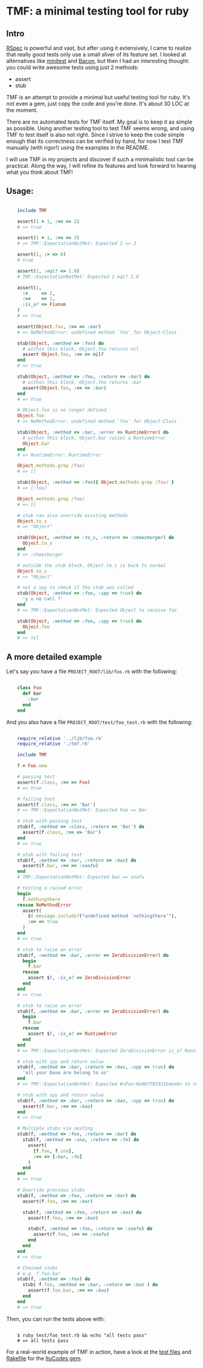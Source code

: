 # TMF: a minimal testing tool for ruby

## Intro

[RSpec][1] is powerful and vast, but after using it extensively, I came to realize that really good tests only use a small sliver of its feature set. I looked at alternatives like [minitest][2] and [Bacon][3], but then I had an interesting thought: you could write awesome tests using just 2 methods:

* assert
* stub

TMF is an attempt to provide a minimal but useful testing tool for ruby. It's not even a gem, just copy the code and you're done. It's about 30 LOC at the moment.

There are no automated tests for TMF itself. My goal is to keep it as simple as possible. Using another testing tool to test TMF seems wrong, and using TMF to test itself is also not right. Since I strive to keep the code simple enough that its correctness can be verified by hand, for now I test TMF manually (with rigor!) using the examples in the README.

I will use TMF in my projects and discover if such a minimalistic tool can be practical. Along the way, I will refine its features and look forward to hearing what you think about TMF!

## Usage:

```ruby

    include TMF

    assert(1 + 1, :== => 2)
    # => true

    assert(1 + 1, :== => 3)
    # => TMF::ExpectationNotMet: Expected 2 == 3

    assert(1, :> => 0)
    # true

    assert(1, :eql? => 1.0)
    # TMF::ExpectationNotMet: Expected 1 eql? 1.0

    assert(1,
      :<     => 2,
      :>=    => 1,
      :is_a? => Fixnum
    )
    # => true

    assert(Object.foo, :== => :bar)
    # => NoMethodError: undefined method `foo' for Object:Class

    stub(Object, :method => :foo) do
      # within this block, Object.foo returns nil
      assert Object.foo, :== => nil?
    end
    # => true

    stub(Object, :method => :foo, :return => :bar) do
      # within this block, Object.foo returns :bar
      assert(Object.foo, :== => :bar)
    end
    # => true

    # Object.foo is no longer defined
    Object.foo
    # => NoMethodError: undefined method `foo' for Object:Class

    stub(Object, :method => :bar, :error => RuntimeError) do
      # within this block, Object.bar raises a RuntimeError
      Object.bar
    end
    # => RuntimeError: RuntimeError

    Object.methods.grep /foo/
    # => []

    stub(Object, :method => :foo){ Object.methods.grep /foo/ }
    # => [:foo]

    Object.methods.grep /foo/
    # => []

    # stub can also override existing methods
    Object.to_s
    # => "Object"

    stub(Object, :method => :to_s, :return => :cheezburger) do
      Object.to_s
    end
    # => :cheezburger

    # outside the stub block, Object.to_s is back to normal
    Object.to_s
    # => "Object"

    # set a spy to check if the stub was called
    stub(Object, :method => :foo, :spy => true) do
      'y u no call ?'
    end
    # => TMF::ExpectationNotMet: Expected Object to receive foo

    stub(Object, :method => :foo, :spy => true) do
      Object.foo
    end
    # => nil
```

## A more detailed example

Let's say you have a file `PROJECT_ROOT/lib/foo.rb` with the following:

```ruby

    class Foo
      def bar
        :bar
      end
    end
```

And you also have a file `PROJECT_ROOT/test/foo_test.rb` with the following:

```ruby

    require_relative '../lib/foo.rb'
    require_relative './tmf.rb'

    include TMF

    f = Foo.new

    # passing test
    assert(f.class, :== => Foo)
    # => true

    # failing test
    assert(f.class, :== => 'Bar')
    # => TMF::ExpectationNotMet: Expected Foo == Bar

    # stub with passing test
    stub(f, :method => :class, :return => 'Bar') do
      assert(f.class, :== => 'Bar')
    end
    # => true

    # stub with failing test
    stub(f, :method => :bar, :return => :baz) do
      assert(f.bar, :== => :snafu)
    end
    # TMF::ExpectationNotMet: Expected baz == snafu

    # testing a raised error
    begin
      f.nothingthere
    rescue NoMethodError
      assert(
        $!.message.include?("undefined method `nothingthere'"),
        :== => true
      )
    end
    # => true

    # stub to raise an error
    stub(f, :method => :bar, :error => ZeroDivisionError) do
      begin
        f.bar
      rescue
        assert $!, :is_a? => ZeroDivisionError
      end
    end
    # => true

    # stub to raise an error
    stub(f, :method => :bar, :error => ZeroDivisionError) do
      begin
        f.bar
      rescue
        assert $!, :is_a? => RuntimeError
      end
    end
    # => TMF::ExpectationNotMet: Expected ZeroDivisionError is_a? RuntimeError

    # stub with spy and return value
    stub(f, :method => :bar, :return => :baz, :spy => true) do
      'all your base are belong to us'
    end
    # => TMF::ExpectationNotMet: Expected #<Foo:0x007f85331b4ee0> to receive bar

    # stub with spy and return value
    stub(f, :method => :bar, :return => :baz, :spy => true) do
      assert(f.bar, :== => :baz)
    end
    # => true

    # Multiple stubs via nesting
    stub(f, :method => :foo, :return => :bar) do
      stub(f, :method => :sna, :return => :fu) do
        assert(
          [f.foo, f.sna],
          :== => [:bar, :fu]
        )
      end
    end
    # => true

    # Override previous stubs
    stub(f, :method => :foo, :return => :bar) do
      assert(f.foo, :== => :bar)

      stub(f, :method => :foo, :return => :baz) do
        assert(f.foo, :== => :baz)

        stub(f, :method => :foo, :return => :snafu) do
          assert(f.foo, :== => :snafu)
        end
      end
    end
    # => true

    # Chained stubs
    # e.g. f.foo.bar
    stub(f, :method => :foo) do
      stub( f.foo, :method => :bar, :return => :baz ) do
        assert(f.foo.bar, :== => :baz)
      end
    end
    # => true
```

Then, you can run the tests above with:

```shell

    $ ruby test/foo_test.rb && echo "all tests pass"
    # => all tests pass
```

For a real-world example of TMF in action, have a look at the [test files][4] and [Rakefile][5] for the [ItuCodes gem][6].

[1]: https://www.relishapp.com/rspec
[2]: http://docs.seattlerb.org/minitest/
[3]: https://github.com/chneukirchen/bacon
[4]: https://github.com/bowsersenior/itu_codes/tree/master/test
[5]: https://github.com/bowsersenior/itu_codes/blob/master/Rakefile
[6]: https://github.com/bowsersenior/itu_codes